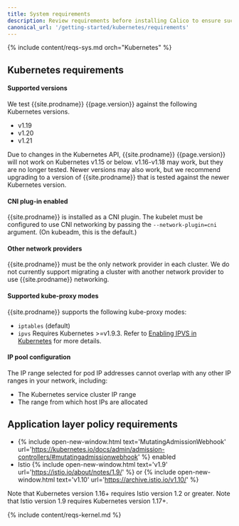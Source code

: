 ```yaml
---
title: System requirements
description: Review requirements before installing Calico to ensure success.
canonical_url: '/getting-started/kubernetes/requirements'
---
```


{% include content/reqs-sys.md orch="Kubernetes" %}

## Kubernetes requirements

#### Supported versions

We test {{site.prodname}} {{page.version}} against the following Kubernetes versions.

- v1.19
- v1.20
- v1.21

Due to changes in the Kubernetes API, {{site.prodname}} {{page.version}} will not work
on Kubernetes v1.15 or below.  v1.16-v1.18 may work, but they are no longer tested. 
Newer versions may also work, but we recommend upgrading to a version of {{site.prodname}}
that is tested against the newer Kubernetes version.

#### CNI plug-in enabled

{{site.prodname}} is installed as a CNI plugin. The kubelet must be configured
to use CNI networking by passing the `--network-plugin=cni` argument. (On
kubeadm, this is the default.)

#### Other network providers

{{site.prodname}} must be the only network provider in each cluster. We do
not currently support migrating a cluster with another network provider to
use {{site.prodname}} networking.

#### Supported kube-proxy modes

{{site.prodname}} supports the following kube-proxy modes:
- `iptables` (default)
- `ipvs` Requires Kubernetes >=v1.9.3. Refer to
  [Enabling IPVS in Kubernetes](../../networking/enabling-ipvs) for more details.

#### IP pool configuration

The IP range selected for pod IP addresses cannot overlap with any other
IP ranges in your network, including:

- The Kubernetes service cluster IP range
- The range from which host IPs are allocated

## Application layer policy requirements

- {% include open-new-window.html text='MutatingAdmissionWebhook' url='https://kubernetes.io/docs/admin/admission-controllers/#mutatingadmissionwebhook' %} enabled
- Istio {% include open-new-window.html text='v1.9' url='https://istio.io/about/notes/1.9/' %} or {% include open-new-window.html text='v1.10' url='https://archive.istio.io/v1.10/' %}

Note that Kubernetes version 1.16+ requires Istio version 1.2 or greater.
Note that Istio version 1.9 requires Kubernetes version 1.17+.

{% include content/reqs-kernel.md %}
